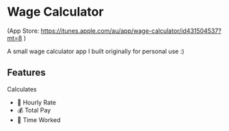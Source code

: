 # Wage Calculator 
(App Store: https://itunes.apple.com/au/app/wage-calculator/id431504537?mt=8 )

A small wage calculator app I built originally for personal use :)

## Features
Calculates
- 💸 Hourly Rate
- 💰 Total Pay
- 🤑 Time Worked
